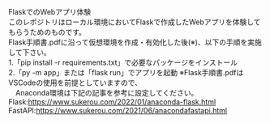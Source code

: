 FlaskでのWebアプリ体験  
このレポジトリはローカル環境においてFlaskで作成したWebアプリを体験してもらうためのものです。  
Flask手順書.pdfに沿って仮想環境を作成・有効化した後(※)、以下の手順を実施して下さい。  
1.「pip install -r requirements.txt」で必要なパッケージをインストール  
2.「py -m app」または「flask run」でアプリを起動
※Flask手順書.pdfはVSCodeの使用を前提としていますので、  
　Anaconda環境は下記の記事を参考に設定してください。  
Flask:https://www.sukerou.com/2022/01/anaconda-flask.html    
FastAPI:https://www.sukerou.com/2021/06/anacondafastapi.html

